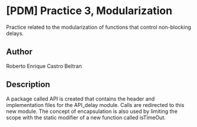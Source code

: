 # [PDM] Practice 3, Modularization

Practice related to the modularization of functions that control non-blocking delays.

## Author
Roberto Enrique Castro Beltran

## Description

A package called API is created that contains the header and implementation files for the API_delay module. Calls are redirected to this new module. The concept of encapsulation is also used by limiting the scope with the static modifier of a new function called isTimeOut.
